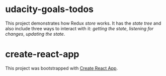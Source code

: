 # udacity-goals-todos

This project demonstrates how Redux _store_ works. It has the _state tree_ and also include three ways to interact with it: _getting the state_, _listening for changes_, _updating the state_.

# create-react-app

This project was bootstrapped with [Create React App](https://github.com/facebook/create-react-app).
